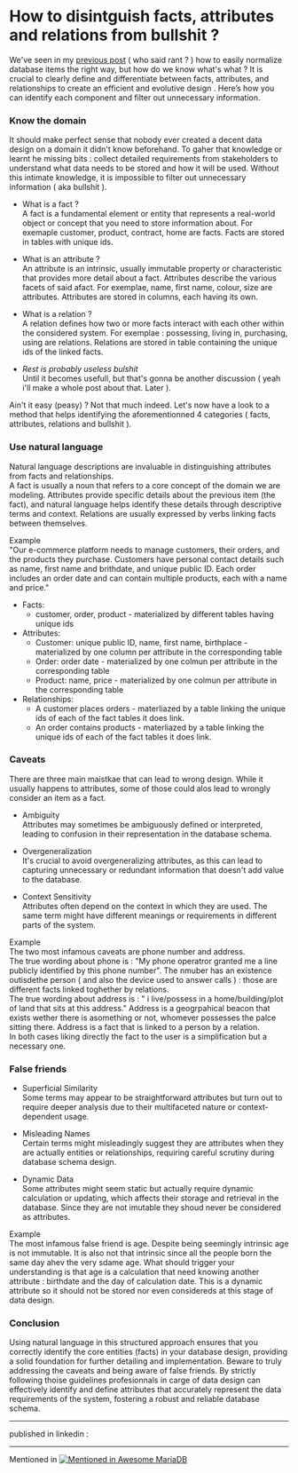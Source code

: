 # How to disintguish facts, attributes and relations from bullshit ?
We've seen in my [previous post](https://www.linkedin.com/posts/sylvain-arbaudie_data-database-performance-activity-7216745403877060608-m6CG/) ( who said rant ? ) how to easily normalize database items the right way, but how do we know what's what ? It is crucial to clearly define and differentiate between facts, attributes, and relationships to create an efficient and evolutive design . Here’s how you can identify each component and filter out unnecessary information. 

### Know the domain
It should make perfect sense that nobody ever created a decent data design on a domain it didn't know beforehand. To gaher that knowledge or learnt he missing bits : collect detailed requirements from stakeholders to understand what data needs to be stored and how it will be used. Without this intimate knowledge, it is impossible to filter out unnecessary information ( aka bullshit ). 

* What is a fact ?  
A fact is a fundamental element or entity that represents a real-world object or concept that you need to store information about. For exemaple customer, product, contract, home are facts. Facts are stored in tables with unique ids.

* What is an attribute ?   
An attribute is an intrinsic, usually immutable property or characteristic that provides more detail about a fact. Attributes describe the various facets of said afact. For exemplae, name, first name, colour, size are attributes. Attributes are stored in columns, each having its own.

* What is a relation ?  
A relation defines how two or more facts  interact with each other within the considered system. For exemplae : possessing, living in, purchasing, using are relations. Relations are stored in table containing the unique ids of the linked facts.

* _Rest is probably useless bulshit_   
Until it becomes usefull, but that's gonna be another discussion ( yeah i'll make a whole post about that. Later ).

  
Ain't it easy (peasy) ? Not that much indeed. Let's now have a look to a method that helps identifying the aforementionned 4 categories ( facts, attributes, relations and bullshit ).

### Use natural language
Natural language descriptions are invaluable in distinguishing attributes from facts and relationships.  
A fact is usually a noun that refers to a core concept of the domain we are modeling. Attributes provide specific details about the previous item (the fact), and natural language helps identify these details through descriptive terms and context. Relations are usually expressed by verbs linking facts between themselves.

Example  
  "Our e-commerce platform needs to manage customers, their orders, and the products they purchase. Customers have personal contact details such as name, first name and brithdate, and unique public ID. Each order includes an order date and can contain multiple products, each with a name and price."
      
* Facts: 
  - customer, order, product - materialized by different tables having unique ids
* Attributes:
  - Customer: unique public ID, name, first name, birthplace - materialized by one column per attribute in the corresponding table
  - Order: order date  - materialized by one colmun per attribute in the corresponding table
  - Product: name, price  - materialized by one colmun per attribute in the corresponding table
* Relationships:
  - A customer places orders - materliazed by a table linking the unique ids of each of the fact tables it does link.
  - An order contains products - materliazed by a table linking the unique ids of each of the fact tables it does link.

### Caveats
There are three main maistkae that can lead to wrong design. While it usually happens to attributes, some of those could alos lead to wrongly consider an item as a fact.

* Ambiguity   
Attributes may sometimes be ambiguously defined or interpreted, leading to confusion in their representation in the database schema.

* Overgeneralization  
It's crucial to avoid overgeneralizing attributes, as this can lead to capturing unnecessary or redundant information that doesn't add value to the database.

* Context Sensitivity  
Attributes often depend on the context in which they are used. The same term might have different meanings or requirements in different parts of the system.

Example  
The two most infamous caveats are phone number and address.  
The true wording about phone is : "My phone operatror granted me a line publicly identified by this phone number". The nmuber has an existence outisdethe person ( and also the device used to answer calls ) : those are different facts linked toghether by relations.  
The true wording about address is : " i live/possess in a home/building/plot of land that sits at this address." Address is a geogrpahical beacon that exists wether there is asomething or not, whomever possesses the palce sitting there. Address is a fact that is linked to a person by a relation.  
In both cases liking directly the fact to the user is a simplification but a necessary one.

### False friends
* Superficial Similarity  
Some terms may appear to be straightforward attributes but turn out to require deeper analysis due to their multifaceted nature or context-dependent usage.

* Misleading Names  
Certain terms might misleadingly suggest they are attributes when they are actually entities or relationships, requiring careful scrutiny during database schema design.

* Dynamic Data  
Some attributes might seem static but actually require dynamic calculation or updating, which affects their storage and retrieval in the database. Since they are not imutable they shoud never be considered as attributes.

Example  
The most infamous false friend is age. Despite being seemingly intrinsic age is not immutable. It is also not that intrinsic since all the people born the same day ahev the very sdame age. What should trigger your understanding is that age is a calculation that need knowing another attribute : birthdate and the day of calculation date. This is a dynamic attribute so it should not be stored nor even considereds at this stage of data design.

### Conclusion
Using natural language in this structured approach  ensures that you correctly identify the core entities (facts) in your database design, providing a solid foundation for further detailing and implementation. Beware to truly addressing the caveats and being aware of false friends. By strictly following thoise guidelines profesionnals in carge of data design can effectively identify and define attributes that accurately represent the data requirements of the system, fostering a robust and reliable database schema.

---

published in linkedin : 


---

Mentioned in [![Mentioned in Awesome MariaDB](https://awesome.re/mentioned-badge.svg)](https://github.com/Vettabase/awesome-mariadb)
